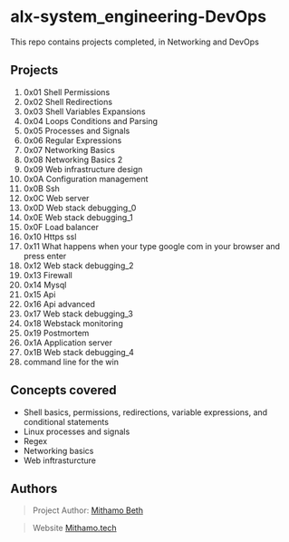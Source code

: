 # alx-system_engineering-DevOps
This repo contains projects completed, in Networking and DevOps


## Projects
1. 0x01 Shell Permissions
2. 0x02 Shell Redirections
3. 0x03 Shell Variables Expansions
4. 0x04 Loops Conditions and Parsing
5. 0x05 Processes and Signals
6. 0x06 Regular Expressions
7. 0x07 Networking Basics
8. 0x08 Networking Basics 2
9. 0x09 Web infrastructure design
10. 0x0A Configuration management
11. 0x0B Ssh
12. 0x0C Web server
13. 0x0D Web stack debugging_0
14. 0x0E Web stack debugging_1
15. 0x0F Load balancer
16. 0x10 Https ssl
17. 0x11 What happens when your type google com in your browser and press enter
18. 0x12 Web stack debugging_2
19. 0x13 Firewall
20. 0x14 Mysql
21. 0x15 Api
22. 0x16 Api advanced
23. 0x17 Web stack debugging_3
24. 0x18 Webstack monitoring
25. 0x19 Postmortem
26. 0x1A Application server
27. 0x1B Web stack debugging_4
28. command line for the win


## Concepts covered
* Shell basics, permissions, redirections, variable expressions, and conditional statements
* Linux processes and signals
* Regex
* Networking basics
* Web inftrasturcture

## Authors
> Project Author: [Mithamo Beth](https://github.com/Mythamor#hi-there-)

> Website [Mithamo.tech](https://www.mithamo.tech)
